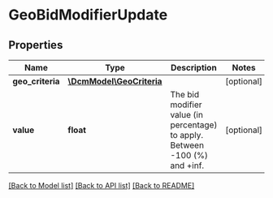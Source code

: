 # GeoBidModifierUpdate

## Properties
Name | Type | Description | Notes
------------ | ------------- | ------------- | -------------
**geo_criteria** | [**\DcmModel\GeoCriteria**](GeoCriteria.md) |  | [optional] 
**value** | **float** | The bid modifier value (in percentage) to apply. Between -100 (%) and +inf. | [optional] 

[[Back to Model list]](../README.md#documentation-for-models) [[Back to API list]](../README.md#documentation-for-api-endpoints) [[Back to README]](../README.md)


